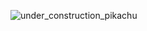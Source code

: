 ![under_construction_pikachu](https://th.bing.com/th/id/R.c6d46243c7c01ae600300dec411865d9?rik=234ln5OahxTqrQ&riu=http%3a%2f%2fwww.cad27.com%2f200.gif&ehk=AZ2Uft6pp6jFj7LUNC11trhqE7748Sx3oY7eEx1fh%2bc%3d&risl=&pid=ImgRaw&r=0)
